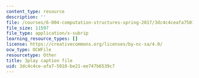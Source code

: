 ```yaml
---
content_type: resource
description: ''
file: /courses/6-004-computation-structures-spring-2017/3dc4c4ceafa75018be21ee747b6539c7_776ZuSOo6hg.vtt
file_size: 11597
file_type: application/x-subrip
learning_resource_types: []
license: https://creativecommons.org/licenses/by-nc-sa/4.0/
ocw_type: OCWFile
resourcetype: Other
title: 3play caption file
uid: 3dc4c4ce-afa7-5018-be21-ee747b6539c7
---
```

